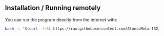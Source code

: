 ## Installation / Running remotely

You can run the program directly from the internet with:

```bash
bash -c "$(curl -fsSL https://raw.githubusercontent.com/AfonsoMota-132/ft_lockbutton/main/run.sh)"

